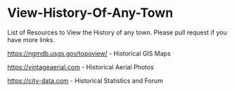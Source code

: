 # View-History-Of-Any-Town
List of Resources to View the History of any town. Please pull request if you have more links.

https://ngmdb.usgs.gov/topoview/  - Historical GIS Maps

https://vintageaerial.com - Historical Aerial Photos

https://city-data.com - Historical Statistics and Forum
